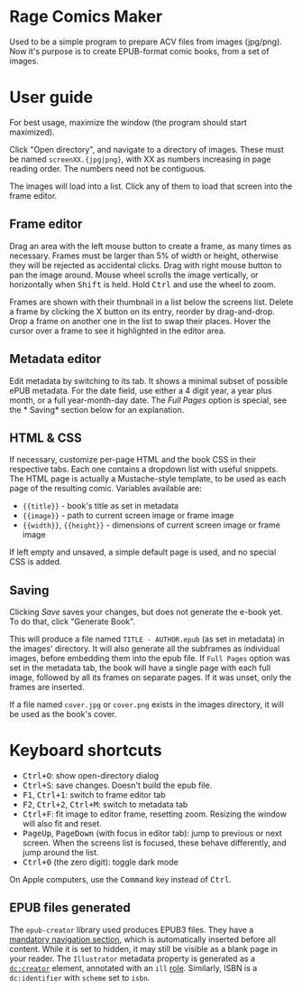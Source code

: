 Rage Comics Maker
=======

Used to be a simple program to prepare ACV files from images (jpg/png). Now it's purpose is to create EPUB-format comic
books, from a set of images.


User guide
==========

For best usage, maximize the window (the program should start maximized).

Click "Open directory", and navigate to a directory of images. These must be named `screenXX.{jpg|png}`, with XX as
numbers increasing in page reading order. The numbers need not be contiguous.

The images will load into a list. Click any of them to load that screen into the frame editor.

Frame editor
------------

Drag an area with the left mouse button to create a frame, as many times as necessary. Frames must be larger than 5% of
width or height, otherwise they will be rejected as accidental clicks. Drag with right mouse button to pan the image
around. Mouse wheel scrolls the image vertically, or horizontally when <kbd>Shift</kbd> is held. Hold <kbd>Ctrl</kbd>
and use the wheel to zoom.

Frames are shown with their thumbnail in a list below the screens list. Delete a frame by clicking the X button on its
entry, reorder by drag-and-drop. Drop a frame on another one in the list to swap their places. Hover the cursor over a
frame to see it highlighted in the editor area.

Metadata editor
---------------

Edit metadata by switching to its tab. It shows a minimal subset of possible ePUB metadata. For the date field, use
either a 4 digit year, a year plus month, or a full year-month-day date. The *Full Pages* option is special, see the *
Saving* section below for an explanation.

HTML & CSS
-----------

If necessary, customize per-page HTML and the book CSS in their respective tabs. Each one contains a dropdown list with
useful snippets. The HTML page is actually a Mustache-style template, to be used as each page of the resulting comic.
Variables available are:

* `{{title}}` - book's title as set in metadata
* `{{image}}` - path to current screen image or frame image
* `{{width}}`, `{{height}}` - dimensions of current screen image or frame image

If left empty and unsaved, a simple default page is used, and no special CSS is added.

Saving
------

Clicking *Save* saves your changes, but does not generate the e-book yet. To do that, click "Generate Book".

This will produce a file named `TITLE - AUTHOR.epub` (as set in metadata) in the images' directory. It will also
generate all the subframes as individual images, before embedding them into the epub file. If `Full Pages` option was
set in the metadata tab, the book will have a single page with each full image, followed by all its frames on separate
pages. If it was unset, only the frames are inserted.

If a file named `cover.jpg` or `cover.png` exists in the images directory, it will be used as the book's cover.

Keyboard shortcuts
========

* <kbd>Ctrl+O</kbd>: show open-directory dialog
* <kbd>Ctrl+S</kbd>: save changes. Doesn't build the epub file.
* <kbd>F1</kbd>, <kbd>Ctrl+1</kbd>: switch to frame editor tab
* <kbd>F2</kbd>, <kbd>Ctrl+2</kbd>, <kbd>Ctrl+M</kbd>: switch to metadata tab
* <kbd>Ctrl+F</kbd>: fit image to editor frame, resetting zoom. Resizing the window will also fit and reset.
* <kbd>PageUp</kbd>, <kbd>PageDown</kbd> (with focus in editor tab): jump to previous or next screen. When the screens
  list is focused, these behave differently, and jump around the list.
* <kbd>Ctrl+0</kbd> (the zero digit): toggle dark mode

On Apple computers, use the <kbd>Command</kbd> key instead of <kbd>Ctrl</kbd>.

## EPUB files generated

The `epub-creator` library used produces EPUB3 files. They have
a [mandatory navigation section](http://idpf.org/epub/301/spec/epub-contentdocs.html#sec-xhtml-nav), which is
automatically inserted before all content. While it is set to hidden, it may still be visible as a blank page in your
reader. The `Illustrator` metadata property is generated as
a [`dc:creator`](https://www.w3.org/publishing/epub3/epub-packages.html#sec-opf-dccreator) element, annotated with
an `ill` [role](https://www.w3.org/publishing/epub3/epub-packages.html#sec-role). Similarly, ISBN is a `dc:identifier`
with `scheme` set to `isbn`.
